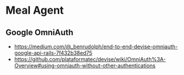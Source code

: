 # Meal Agent
## Google OmniAuth
- https://medium.com/@_benrudolph/end-to-end-devise-omniauth-google-api-rails-7f432b38ed75
- https://github.com/plataformatec/devise/wiki/OmniAuth%3A-Overview#using-omniauth-without-other-authentications
